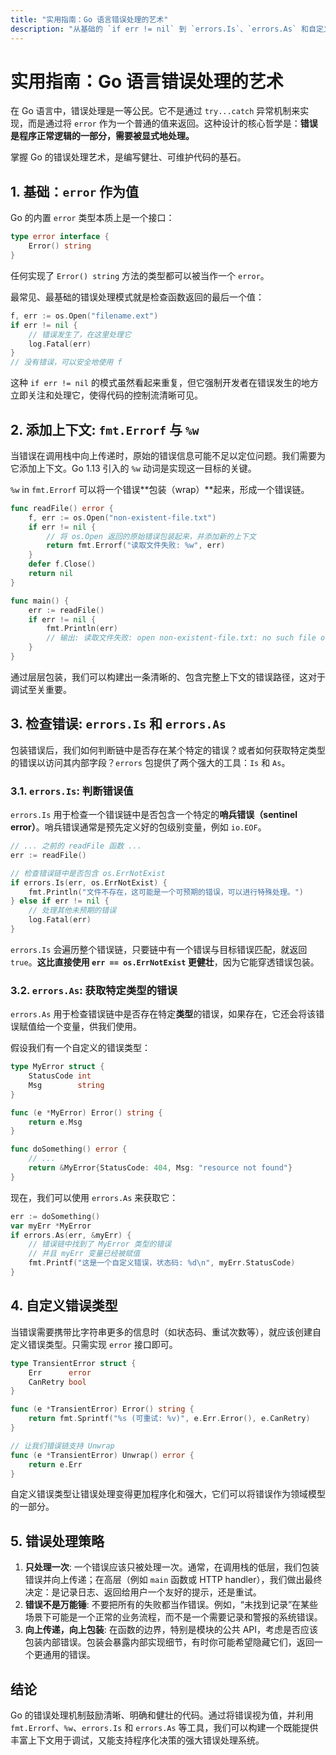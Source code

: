 ```yaml
---
title: "实用指南：Go 语言错误处理的艺术"
description: "从基础的 `if err != nil` 到 `errors.Is`、`errors.As` 和自定义错误类型，本指南将深入探讨 Go 语言中地道、健壮的错误处理哲学与实践。"
---
```


# 实用指南：Go 语言错误处理的艺术

在 Go 语言中，错误处理是一等公民。它不是通过 `try...catch` 异常机制来实现，而是通过将 `error` 作为一个普通的值来返回。这种设计的核心哲学是：**错误是程序正常逻辑的一部分，需要被显式地处理。**

掌握 Go 的错误处理艺术，是编写健壮、可维护代码的基石。

## 1. 基础：`error` 作为值

Go 的内置 `error` 类型本质上是一个接口：
```go
type error interface {
    Error() string
}
```
任何实现了 `Error() string` 方法的类型都可以被当作一个 `error`。

最常见、最基础的错误处理模式就是检查函数返回的最后一个值：
```go
f, err := os.Open("filename.ext")
if err != nil {
    // 错误发生了，在这里处理它
    log.Fatal(err)
}
// 没有错误，可以安全地使用 f
```
这种 `if err != nil` 的模式虽然看起来重复，但它强制开发者在错误发生的地方立即关注和处理它，使得代码的控制流清晰可见。

## 2. 添加上下文: `fmt.Errorf` 与 `%w`

当错误在调用栈中向上传递时，原始的错误信息可能不足以定位问题。我们需要为它添加上下文。Go 1.13 引入的 `%w` 动词是实现这一目标的关键。

`%w` in `fmt.Errorf` 可以将一个错误**包装（wrap）**起来，形成一个错误链。

```go
func readFile() error {
    f, err := os.Open("non-existent-file.txt")
    if err != nil {
        // 将 os.Open 返回的原始错误包装起来，并添加新的上下文
        return fmt.Errorf("读取文件失败: %w", err)
    }
    defer f.Close()
    return nil
}

func main() {
    err := readFile()
    if err != nil {
        fmt.Println(err) 
        // 输出: 读取文件失败: open non-existent-file.txt: no such file or directory
    }
}
```
通过层层包装，我们可以构建出一条清晰的、包含完整上下文的错误路径，这对于调试至关重要。

## 3. 检查错误: `errors.Is` 和 `errors.As`

包装错误后，我们如何判断链中是否存在某个特定的错误？或者如何获取特定类型的错误以访问其内部字段？`errors` 包提供了两个强大的工具：`Is` 和 `As`。

### 3.1. `errors.Is`: 判断错误值

`errors.Is` 用于检查一个错误链中是否包含一个特定的**哨兵错误（sentinel error）**。哨兵错误通常是预先定义好的包级别变量，例如 `io.EOF`。

```go
// ... 之前的 readFile 函数 ...
err := readFile()

// 检查错误链中是否包含 os.ErrNotExist
if errors.Is(err, os.ErrNotExist) {
    fmt.Println("文件不存在，这可能是一个可预期的错误，可以进行特殊处理。")
} else if err != nil {
    // 处理其他未预期的错误
    log.Fatal(err)
}
```
`errors.Is` 会遍历整个错误链，只要链中有一个错误与目标错误匹配，就返回 `true`。**这比直接使用 `err == os.ErrNotExist` 更健壮**，因为它能穿透错误包装。

### 3.2. `errors.As`: 获取特定类型的错误

`errors.As` 用于检查错误链中是否存在特定**类型**的错误，如果存在，它还会将该错误赋值给一个变量，供我们使用。

假设我们有一个自定义的错误类型：
```go
type MyError struct {
    StatusCode int
    Msg        string
}

func (e *MyError) Error() string {
    return e.Msg
}

func doSomething() error {
    // ...
    return &MyError{StatusCode: 404, Msg: "resource not found"}
}
```
现在，我们可以使用 `errors.As` 来获取它：
```go
err := doSomething()
var myErr *MyError
if errors.As(err, &myErr) {
    // 错误链中找到了 MyError 类型的错误
    // 并且 myErr 变量已经被赋值
    fmt.Printf("这是一个自定义错误，状态码: %d\n", myErr.StatusCode)
}
```

## 4. 自定义错误类型

当错误需要携带比字符串更多的信息时（如状态码、重试次数等），就应该创建自定义错误类型。只需实现 `error` 接口即可。

```go
type TransientError struct {
    Err      error
    CanRetry bool
}

func (e *TransientError) Error() string {
    return fmt.Sprintf("%s (可重试: %v)", e.Err.Error(), e.CanRetry)
}

// 让我们错误链支持 Unwrap
func (e *TransientError) Unwrap() error {
    return e.Err
}
```
自定义错误类型让错误处理变得更加程序化和强大，它们可以将错误作为领域模型的一部分。

## 5. 错误处理策略

1.  **只处理一次**: 一个错误应该只被处理一次。通常，在调用栈的低层，我们包装错误并向上传递；在高层（例如 `main` 函数或 HTTP handler），我们做出最终决定：是记录日志、返回给用户一个友好的提示，还是重试。
2.  **错误不是万能锤**: 不要把所有的失败都当作错误。例如，“未找到记录”在某些场景下可能是一个正常的业务流程，而不是一个需要记录和警报的系统错误。
3.  **向上传递，向上包装**: 在函数的边界，特别是模块的公共 API，考虑是否应该包装内部错误。包装会暴露内部实现细节，有时你可能希望隐藏它们，返回一个更通用的错误。

## 结论

Go 的错误处理机制鼓励清晰、明确和健壮的代码。通过将错误视为值，并利用 `fmt.Errorf`、`%w`、`errors.Is` 和 `errors.As` 等工具，我们可以构建一个既能提供丰富上下文用于调试，又能支持程序化决策的强大错误处理系统。
